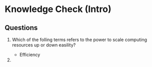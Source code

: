 # Knowledge Check (Intro)

## Questions
1) Which of the folling terms refers to the power to scale computing
   resources up or down easility?
   * Efficiency

2) 
